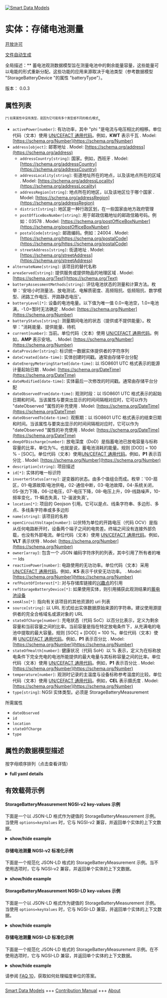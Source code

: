 <!-- 10-Header -->  
[![Smart Data Models](https://smartdatamodels.org/wp-content/uploads/2022/01/SmartDataModels_logo.png "Logo")](https://smartdatamodels.org)  
实体：存储电池测量  
=========<!-- /10-Header -->  
<!-- 15-License -->  
[开放许可](https://github.com/smart-data-models//dataModel.Battery/blob/master/StorageBatteryMeasurement/LICENSE.md)  
[文件自动生成](https://docs.google.com/presentation/d/e/2PACX-1vTs-Ng5dIAwkg91oTTUdt8ua7woBXhPnwavZ0FxgR8BsAI_Ek3C5q97Nd94HS8KhP-r_quD4H0fgyt3/pub?start=false&loop=false&delayms=3000#slide=id.gb715ace035_0_60)  
<!-- /15-License -->  
<!-- 20-Description -->  
全局描述：** 蓄电池观测数据模型旨在测量电池中的剩余能量容量，这些能量可以电能的形式重新分配。这些功能的应用来源取决于电池类型（参考数据模型 "StorageBatteryDevice "的属性 "batteryType"）。  
版本： 0.0.3  
<!-- /20-Description -->  
<!-- 30-PropertiesList -->  

## 属性列表  

<sup><sub>[*] 如果属性中没有类型，是因为它可能有多个类型或不同的格式/模式</sub></sup>。  
- `activePower[number]`: 有功功率，其中 "phi "是电流与电压相比的相移。单位代码（文本）使用 [UN/CEFACT 通用代码](http://wiki.goodrelations-vocabulary.org/Documentation/UN/CEFACT_Common_Codes)。例如，**KWT** 表示千瓦  . Model: [https://schema.org/Number](https://schema.org/Number)- `address[object]`: 邮寄地址  . Model: [https://schema.org/address](https://schema.org/address)	- `addressCountry[string]`: 国家。例如，西班牙  . Model: [https://schema.org/addressCountry](https://schema.org/addressCountry)  
	- `addressLocality[string]`: 街道地址所在的地点，以及该地点所在的区域  . Model: [https://schema.org/addressLocality](https://schema.org/addressLocality)  
	- `addressRegion[string]`: 地点所在的地区，以及该地区位于哪个国家  . Model: [https://schema.org/addressRegion](https://schema.org/addressRegion)  
	- `district[string]`: 地区是一种行政区划，在一些国家由地方政府管理    
	- `postOfficeBoxNumber[string]`: 用于邮政信箱地址的邮政信箱号码。例如：03578  . Model: [https://schema.org/postOfficeBoxNumber](https://schema.org/postOfficeBoxNumber)  
	- `postalCode[string]`: 邮政编码。例如：24004  . Model: [https://schema.org/https://schema.org/postalCode](https://schema.org/https://schema.org/postalCode)  
	- `streetAddress[string]`: 街道地址  . Model: [https://schema.org/streetAddress](https://schema.org/streetAddress)  
- `alternateName[string]`: 该项目的替代名称  - `areaServed[string]`: 提供服务或提供物品的地理区域  . Model: [https://schema.org/Text](https://schema.org/Text)- `batteryAssessmentMethods[string]`: 评估电池状态的测量和计算方法。枚举：'安培小时测量法、放电测试、电解质密度、高频阻抗、低频阻抗、数学模型、闭路工作电压、开路静态电压'。  - `batteryLevel[*]`: 设备的电池电量。以下值为唯一值 0.0=电池空，1.0=电池满，-1.0=暂时无法确定  . Model: [https://schema.org/Number](https://schema.org/Number)- `batteryStatus[string]`: 测量期间电池的状态（提供或不提供能量）。枚举："消耗能量、提供能量、待机  - `current[number]`: 当前。单位代码（文本）使用 [UN/CEFACT 通用代码](http://wiki.goodrelations-vocabulary.org/Documentation/UN/CEFACT_Common_Codes)。例如，**AMP** 表示安培。  . Model: [https://schema.org/Number](https://schema.org/Number)- `dataProvider[string]`: 标识统一数据实体提供者的字符序列  - `dateCreated[date-time]`: 实体创建时间戳。通常由存储平台分配  - `dateEnergyMeteringStarted[date-time]`: 以 ISO8601 UTC 格式表示的能源计量起始日期  . Model: [https://schema.org/DateTime](https://schema.org/DateTime)- `dateModified[date-time]`: 实体最后一次修改的时间戳。通常由存储平台分配  - `dateObservedFrom[date-time]`: 观测时段：以 ISO8601 UTC 格式表示的起始日期和时间。当该属性与要突出显示的时间间隔相对应时，它可以作为 "dateObserved "属性的补充使用  . Model: [https://schema.org/DateTime](https://schema.org/DateTime)- `dateObservedTo[date-time]`: 观察期：以 ISO8601 UTC 格式表示的结束日期和时间。当该属性与要突出显示的时间间隔相对应时，它可以作为 "dateObserved "属性的补充使用  . Model: [https://schema.org/DateTime](https://schema.org/DateTime)- `deepOfDischarge[number]`: 放电深度（DoD）是指蓄电池已放电容量与标称容量的比率，单位为%。也就是说，蓄电池消耗的能量。规则 [DOD] = 100 % - [SOC]。单位代码（文本）使用[UN/CEFACT 通用代码](http://wiki.goodrelations-vocabulary.org/Documentation/UN/CEFACT_Common_Codes)。例如，**P1** 表示百分比  . Model: [https://schema.org/Number](https://schema.org/Number)- `description[string]`: 项目描述  - `id[*]`: 实体的唯一标识符  - `inverterStatus[array]`: 逆变器的状态。由多个值组合而成。枚举：'00-扇区，01-电源故障/电池供电，02-通信中断，03-电池故障，04-系统关闭，05-张力下降，06-过电压，07-电压下降，08-电压上升，09-线路噪声，10-频率变化，11-瞬态失真，12-谐波失真'。  - `location[*]`: 项目的 Geojson 引用。它可以是点、线条字符串、多边形、多点、多线条字符串或多多边形  - `name[string]`: 该项目的名称  - `openCircuitVoltage[number]`: 以伏特为单位的开路电压（代码 OCV）是指从任何电路断开时，设备两个端子之间的电势差。终端之间没有连接外部负载，也没有外部电流。单位代码（文本）使用 [UN/CEFACT 通用代码](http://wiki.goodrelations-vocabulary.org/Documentation/UN/CEFACT_Common_Codes)。例如，**VLT** 表示伏特  . Model: [https://schema.org/Number](https://schema.org/Number)- `owner[array]`: 包含一个 JSON 编码字符序列的列表，其中引用了所有者的唯一 Ids  - `reactivePower[number]`: 电路使用的无功功率。单位代码（文本）采用 [UN/CEFACT 通用代码](http://wiki.goodrelations-vocabulary.org/Documentation/UN/CEFACT_Common_Codes)。例如，**K5** 表示千伏安无功功率。  . Model: [https://schema.org/Number](https://schema.org/Number)- `refPointOfInterest[*]`: 对与存储库链接的[兴趣点](https://github.com/smart-data-models/dataModel.PointOfInterest/blob/master/PointOfInterest/doc/spec.md)的引用  - `refStorageBatteryDevice[*]`: 如果使用实体，则引用捕获此观测结果的[蓄电池设备](https://github.com/FIWARE/data-models/blob/master/specs/Energy/StorageBatteryDevice/doc/spec.md)  - `seeAlso[*]`: 指向有关该项目的其他资源的 uri 列表  - `source[string]`: 以 URL 形式给出实体数据原始来源的字符串。建议使用源提供者的完全合格域名或源对象的 URL  - `stateOfCharge[number]`: 充电状态（代码 SoC）以百分比表示，定义为剩余容量和当前容量之间的比率。当前容量是指在特定放电条件下，从充满电的电池中提取的最大容量。规则 [SOC] + [DOD] = 100 %。单位代码（文本）使用 [UN/CEFACT 通用代码](http://wiki.goodrelations-vocabulary.org/Documentation/UN/CEFACT_Common_Codes)。例如，**P1** 表示百分比  . Model: [https://schema.org/Number](https://schema.org/Number)- `stateOfHealth[number]`: 健康状况（代码 SoH）以 % 表示，定义为在标称放电条件下完全充电的电池所能提供的最大电量与其标称容量之间的比率。单位代码（文本）使用 [UN/CEFACT 通用代码](http://wiki.goodrelations-vocabulary.org/Documentation/UN/CEFACT_Common_Codes)。例如，**P1** 表示百分比  . Model: [https://schema.org/Number](https://schema.org/Number)- `temperature[number]`: 观测时记录的主温度与设备标称参考温度的比较。单位代码（文本）使用 [UN/CEFACT 通用代码](http://wiki.goodrelations-vocabulary.org/Documentation/UN/CEFACT_Common_Codes)。例如，**CEL** 表示摄氏度  . Model: [https://schema.org/Number](https://schema.org/Number)- `type[string]`: NGSI 实体类型。必须是 StorageBatteryMeasurement  <!-- /30-PropertiesList -->  
<!-- 35-RequiredProperties -->  
所需属性  
- `dateObserved`  - `id`  - `location`  - `stateOfCharge`  - `type`  <!-- /35-RequiredProperties -->  
<!-- 40-RequiredProperties -->  
<!-- /40-RequiredProperties -->  
<!-- 50-DataModelHeader -->  
## 属性的数据模型描述  
按字母顺序排列（点击查看详情）  
<!-- /50-DataModelHeader -->  
<!-- 60-ModelYaml -->  
<details><summary><strong>full yaml details</strong></summary>    
```yaml  
StorageBatteryMeasurement:    
  description: 'Storage Battery Observed Data Model is intended to measure the remaining energy capacity in a battery, which can be redistributed in the form of electrical energy. These functions apply from a source which depends on the type of battery (reference to the attribute ''batteryType'' of the Data Model `StorageBatteryDevice`).'    
  properties:    
    activePower:    
      description: 'Active Power, where ''phi'' is the phase shift of the current compared to the voltage. The unit code (text) is given using the [UN/CEFACT Common Codes](http://wiki.goodrelations-vocabulary.org/Documentation/UN/CEFACT_Common_Codes). For instance, **KWT** represents Kilowatt'    
      type: number    
      x-ngsi:    
        model: https://schema.org/Number    
        type: Property    
        units: Kilowatt    
    address:    
      description: The mailing address    
      properties:    
        addressCountry:    
          description: 'The country. For example, Spain'    
          type: string    
          x-ngsi:    
            model: https://schema.org/addressCountry    
            type: Property    
        addressLocality:    
          description: 'The locality in which the street address is, and which is in the region'    
          type: string    
          x-ngsi:    
            model: https://schema.org/addressLocality    
            type: Property    
        addressRegion:    
          description: 'The region in which the locality is, and which is in the country'    
          type: string    
          x-ngsi:    
            model: https://schema.org/addressRegion    
            type: Property    
        district:    
          description: 'A district is a type of administrative division that, in some countries, is managed by the local government'    
          type: string    
          x-ngsi:    
            type: Property    
        postOfficeBoxNumber:    
          description: 'The post office box number for PO box addresses. For example, 03578'    
          type: string    
          x-ngsi:    
            model: https://schema.org/postOfficeBoxNumber    
            type: Property    
        postalCode:    
          description: 'The postal code. For example, 24004'    
          type: string    
          x-ngsi:    
            model: https://schema.org/https://schema.org/postalCode    
            type: Property    
        streetAddress:    
          description: The street address    
          type: string    
          x-ngsi:    
            model: https://schema.org/streetAddress    
            type: Property    
        streetNr:    
          description: Number identifying a specific property on a public street    
          type: string    
          x-ngsi:    
            type: Property    
      type: object    
      x-ngsi:    
        model: https://schema.org/address    
        type: Property    
    alternateName:    
      description: An alternative name for this item    
      type: string    
      x-ngsi:    
        type: Property    
    areaServed:    
      description: The geographic area where a service or offered item is provided    
      type: string    
      x-ngsi:    
        model: https://schema.org/Text    
        type: Property    
    batteryAssessmentMethods:    
      description: 'Assessment and calculation methods for measurements assessing the condition of the battery. Enum:''ampereHourMetry, dischargeTest, electrolyteDensity, highFrequencyImpedance, lowFrequencyImpedance, mathematicalModel, operatingVoltageWithClosedCircuit, quiescentVoltageWithOpenCircuit'''    
      enum:    
        - ampereHourMetry    
        - dischargeTest    
        - electrolyteDensity    
        - highFrequencyImpedance    
        - lowFrequencyImpedance    
        - mathematicalModel    
        - operatingVoltageWithClosedCircuit    
        - quiescentVoltageWithOpenCircuit    
      type: string    
      x-ngsi:    
        type: Property    
    batteryLevel:    
      description: 'Device''s battery level. A unique value of the following value 0.0=battery empty, 1.0=Battery full, -1.0=Transiently not determined'    
      oneOf:    
        - maximum: 1    
          minimum: 0    
          type: number    
        - enum:    
            - -1    
          type: number    
      x-ngsi:    
        model: https://schema.org/Number    
        type: Property    
    batteryStatus:    
      description: 'Status of the battery during the measurement( giving or not energy). Enum:''consumingEnergy, givingEnergy, standby'''    
      enum:    
        - consumingEnergy    
        - givingEnergy    
        - standby    
      type: string    
      x-ngsi:    
        type: Property    
    current:    
      description: 'Current. The unit code (text) is given using the [UN/CEFACT Common Codes](http://wiki.goodrelations-vocabulary.org/Documentation/UN/CEFACT_Common_Codes). For instance, **AMP** represents Ampere. '    
      type: number    
      x-ngsi:    
        model: https://schema.org/Number    
        type: Property    
        units: Ampere    
    dataProvider:    
      description: A sequence of characters identifying the provider of the harmonised data entity    
      type: string    
      x-ngsi:    
        type: Property    
    dateCreated:    
      description: Entity creation timestamp. This will usually be allocated by the storage platform    
      format: date-time    
      type: string    
      x-ngsi:    
        type: Property    
    dateEnergyMeteringStarted:    
      description: The starting date for metering energy in an ISO8601 UTC format    
      format: date-time    
      type: string    
      x-ngsi:    
        model: https://schema.org/DateTime    
        type: Property    
    dateModified:    
      description: Timestamp of the last modification of the entity. This will usually be allocated by the storage platform    
      format: date-time    
      type: string    
      x-ngsi:    
        type: Property    
    dateObservedFrom:    
      description: 'Observation period: Start date and time in an ISO8601 UTC format. The attribute can be used in addition to the ''dateObserved'' attribute when it corresponds to a time interval to be highlighted'    
      format: date-time    
      type: string    
      x-ngsi:    
        model: https://schema.org/DateTime    
        type: Property    
    dateObservedTo:    
      description: 'Observation period: End date and time in an ISO8601 UTC format. The attribute can be used in addition to the ''dateObserved'' attribute when it corresponds to a time interval to be highlighted'    
      format: date-time    
      type: string    
      x-ngsi:    
        model: https://schema.org/DateTime    
        type: Property    
    deepOfDischarge:    
      description: 'The Deep of Discharge (Code DoD) expressed in % is the ratio between the capacity already discharged and the nominal capacity of the accumulator. That is to say the energy consumed in the battery. Rule  [DOD] = 100 % - [SOC]. The unit code (text) is given using the [UN/CEFACT Common Codes](http://wiki.goodrelations-vocabulary.org/Documentation/UN/CEFACT_Common_Codes). For instance, **P1** represents Percent'    
      maximum: 1    
      minimum: 0    
      type: number    
      x-ngsi:    
        model: https://schema.org/Number    
        type: Property    
    description:    
      description: A description of this item    
      type: string    
      x-ngsi:    
        type: Property    
    id:    
      anyOf:    
        - description: Identifier format of any NGSI entity    
          maxLength: 256    
          minLength: 1    
          pattern: ^[\w\-\.\{\}\$\+\*\[\]`|~^@!,:\\]+$    
          type: string    
          x-ngsi:    
            type: Property    
        - description: Identifier format of any NGSI entity    
          format: uri    
          type: string    
          x-ngsi:    
            type: Property    
      description: Unique identifier of the entity    
      x-ngsi:    
        type: Property    
    inverterStatus:    
      description: 'Status of the inverter. A combination of values. Enum:''00-Onsector, 01-PowerFailure/OnBattery, 02-LossCommunication, 03-BatteryFault, 04-SystemShutDown, 05-TensionDip, 06-OverVoltage, 07-VoltageDrop, 08-VoltageIncrease, 09-LineNoise, 10-FrequencyVariation, 11-TransientDistortion, 12-HarmonicDistortion'''    
      items:    
        enum:    
          - 00-OnSector    
          - 01-PowerFailure/OnBattery    
          - 02-LossCommunication    
          - 03-BatteryFault    
          - 04-SystemShutDown    
          - 05-TensionDip    
          - 06-OverVoltage    
          - 07-VoltageDrop    
          - 08-VoltageIncrease    
          - 09-LineNoise    
          - 10-FrequencyVariation    
          - 11-TransientDistortion    
          - 12-HarmonicDistortion    
        type: string    
      type: array    
      x-ngsi:    
        type: Property    
    location:    
      description: 'Geojson reference to the item. It can be Point, LineString, Polygon, MultiPoint, MultiLineString or MultiPolygon'    
      oneOf:    
        - description: Geojson reference to the item. Point    
          properties:    
            bbox:    
              items:    
                type: number    
              minItems: 4    
              type: array    
            coordinates:    
              items:    
                type: number    
              minItems: 2    
              type: array    
            type:    
              enum:    
                - Point    
              type: string    
          required:    
            - type    
            - coordinates    
          title: GeoJSON Point    
          type: object    
          x-ngsi:    
            type: GeoProperty    
        - description: Geojson reference to the item. LineString    
          properties:    
            bbox:    
              items:    
                type: number    
              minItems: 4    
              type: array    
            coordinates:    
              items:    
                items:    
                  type: number    
                minItems: 2    
                type: array    
              minItems: 2    
              type: array    
            type:    
              enum:    
                - LineString    
              type: string    
          required:    
            - type    
            - coordinates    
          title: GeoJSON LineString    
          type: object    
          x-ngsi:    
            type: GeoProperty    
        - description: Geojson reference to the item. Polygon    
          properties:    
            bbox:    
              items:    
                type: number    
              minItems: 4    
              type: array    
            coordinates:    
              items:    
                items:    
                  items:    
                    type: number    
                  minItems: 2    
                  type: array    
                minItems: 4    
                type: array    
              type: array    
            type:    
              enum:    
                - Polygon    
              type: string    
          required:    
            - type    
            - coordinates    
          title: GeoJSON Polygon    
          type: object    
          x-ngsi:    
            type: GeoProperty    
        - description: Geojson reference to the item. MultiPoint    
          properties:    
            bbox:    
              items:    
                type: number    
              minItems: 4    
              type: array    
            coordinates:    
              items:    
                items:    
                  type: number    
                minItems: 2    
                type: array    
              type: array    
            type:    
              enum:    
                - MultiPoint    
              type: string    
          required:    
            - type    
            - coordinates    
          title: GeoJSON MultiPoint    
          type: object    
          x-ngsi:    
            type: GeoProperty    
        - description: Geojson reference to the item. MultiLineString    
          properties:    
            bbox:    
              items:    
                type: number    
              minItems: 4    
              type: array    
            coordinates:    
              items:    
                items:    
                  items:    
                    type: number    
                  minItems: 2    
                  type: array    
                minItems: 2    
                type: array    
              type: array    
            type:    
              enum:    
                - MultiLineString    
              type: string    
          required:    
            - type    
            - coordinates    
          title: GeoJSON MultiLineString    
          type: object    
          x-ngsi:    
            type: GeoProperty    
        - description: Geojson reference to the item. MultiLineString    
          properties:    
            bbox:    
              items:    
                type: number    
              minItems: 4    
              type: array    
            coordinates:    
              items:    
                items:    
                  items:    
                    items:    
                      type: number    
                    minItems: 2    
                    type: array    
                  minItems: 4    
                  type: array    
                type: array    
              type: array    
            type:    
              enum:    
                - MultiPolygon    
              type: string    
          required:    
            - type    
            - coordinates    
          title: GeoJSON MultiPolygon    
          type: object    
          x-ngsi:    
            type: GeoProperty    
      x-ngsi:    
        type: GeoProperty    
    name:    
      description: The name of this item    
      type: string    
      x-ngsi:    
        type: Property    
    openCircuitVoltage:    
      description: 'The Open Circuit Voltage (Code OCV) expressed in Volt is the difference of electrical potential between two terminals of a device when disconnected from any circuit. There is no external load connected and No external electric current flows between the terminals. The unit code (text) is given using the [UN/CEFACT Common Codes](http://wiki.goodrelations-vocabulary.org/Documentation/UN/CEFACT_Common_Codes). For instance, **VLT** represents Volt'    
      type: number    
      x-ngsi:    
        model: https://schema.org/Number    
        type: Property    
        units: Volt    
    owner:    
      description: A List containing a JSON encoded sequence of characters referencing the unique Ids of the owner(s)    
      items:    
        anyOf:    
          - description: Identifier format of any NGSI entity    
            maxLength: 256    
            minLength: 1    
            pattern: ^[\w\-\.\{\}\$\+\*\[\]`|~^@!,:\\]+$    
            type: string    
            x-ngsi:    
              type: Property    
          - description: Identifier format of any NGSI entity    
            format: uri    
            type: string    
            x-ngsi:    
              type: Property    
        description: Unique identifier of the entity    
        x-ngsi:    
          type: Property    
      type: array    
      x-ngsi:    
        type: Property    
    reactivePower:    
      description: 'Reactive Power used by circuits. The unit code (text) is given using the [UN/CEFACT Common Codes](http://wiki.goodrelations-vocabulary.org/Documentation/UN/CEFACT_Common_Codes). For instance, **K5** represents kilovolt-ampere-reactive'    
      minimum: 0    
      type: number    
      x-ngsi:    
        model: https://schema.org/Number    
        type: Property    
        units: kilovolt-ampere-reactive    
    refPointOfInterest:    
      anyOf:    
        - description: Identifier format of any NGSI entity    
          maxLength: 256    
          minLength: 1    
          pattern: ^[\w\-\.\{\}\$\+\*\[\]`|~^@!,:\\]+$    
          type: string    
          x-ngsi:    
            type: Property    
        - description: Identifier format of any NGSI entity    
          format: uri    
          type: string    
          x-ngsi:    
            type: Property    
      description: 'Reference to a [PointOfInterest](https://github.com/smart-data-models/dataModel.PointOfInterest/blob/master/PointOfInterest/doc/spec.md) linked with the Repository'    
      x-ngsi:    
        type: Relationship    
    refStorageBatteryDevice:    
      anyOf:    
        - description: Identifier format of any NGSI entity    
          maxLength: 256    
          minLength: 1    
          pattern: ^[\w\-\.\{\}\$\+\*\[\]`|~^@!,:\\]+$    
          type: string    
          x-ngsi:    
            type: Property    
        - description: Identifier format of any NGSI entity    
          format: uri    
          type: string    
          x-ngsi:    
            type: Property    
      description: 'Reference to a [Storage Battery Device](https://github.com/FIWARE/data-models/blob/master/specs/Energy/StorageBatteryDevice/doc/spec.md) which captured this observation, if the entity is used'    
      x-ngsi:    
        type: Relationship    
    seeAlso:    
      description: list of uri pointing to additional resources about the item    
      oneOf:    
        - items:    
            format: uri    
            type: string    
          minItems: 1    
          type: array    
        - format: uri    
          type: string    
      x-ngsi:    
        type: Property    
    source:    
      description: 'A sequence of characters giving the original source of the entity data as a URL. Recommended to be the fully qualified domain name of the source provider, or the URL to the source object'    
      type: string    
      x-ngsi:    
        type: Property    
    stateOfCharge:    
      description: 'The State of Charge (Code SoC) expressed in % is defined as the ratio between the remaining and the current capacities. The current capacity is the maximum capacity that can be withdrawn from the fully charged battery under specific discharge conditions. Rule [SOC] + [DOD] = 100 %. The unit code (text) is given using the [UN/CEFACT Common Codes](http://wiki.goodrelations-vocabulary.org/Documentation/UN/CEFACT_Common_Codes). For instance, **P1** represents Percent'    
      maximum: 1    
      minimum: 0    
      type: number    
      x-ngsi:    
        model: https://schema.org/Number    
        type: Property    
    stateOfHealth:    
      description: 'The State of Health  (Code SoH) expressed in % is defined as the ratio between the maximum amount of charge that a fully charged battery can provide under its nominal discharge regime, and its nominal capacity. The unit code (text) is given using the [UN/CEFACT Common Codes](http://wiki.goodrelations-vocabulary.org/Documentation/UN/CEFACT_Common_Codes). For instance, **P1** represents Percent'    
      maximum: 1    
      minimum: 0    
      type: number    
      x-ngsi:    
        model: https://schema.org/Number    
        type: Property    
    temperature:    
      description: 'Main Temperature recorded at the time of Observation compared to the  nominal reference temperature of the device. The unit code (text) is given using the [UN/CEFACT Common Codes](http://wiki.goodrelations-vocabulary.org/Documentation/UN/CEFACT_Common_Codes). For instance, **CEL** represents Degree Celsius'    
      minimum: 0    
      type: number    
      x-ngsi:    
        model: https://schema.org/Number    
        type: Property    
        units: 'celsius degrees '    
    type:    
      description: NGSI Entity type. It has to be StorageBatteryMeasurement    
      enum:    
        - StorageBatteryMeasurement    
      type: string    
      x-ngsi:    
        type: Property    
  required:    
    - id    
    - type    
    - location    
    - dateObserved    
    - stateOfCharge    
  type: object    
  x-derived-from: ""    
  x-disclaimer: 'Redistribution and use in source and binary forms, with or without modification, are permitted  provided that the license conditions are met. Copyleft (c) 2022 Contributors to Smart Data Models Program'    
  x-license-url: https://github.com/smart-data-models/dataModel.Battery/blob/master/StorageBatteryMeasurement/LICENSE.md    
  x-model-schema: https://smart-data-models.github.io/data-models.Energy/StorageBatteryMeasurement/schema.json    
  x-model-tags: ""    
  x-version: 0.0.3    
```  
</details>    
<!-- /60-ModelYaml -->  
<!-- 70-MiddleNotes -->  
<!-- /70-MiddleNotes -->  
<!-- 80-Examples -->  
## 有效载荷示例  
#### StorageBatteryMeasurement NGSI-v2 key-values 示例  
下面是一个以 JSON-LD 格式作为键值的 StorageBatteryMeasurement 示例。当使用 `options=keyValues` 时，它与 NGSI-v2 兼容，并返回单个实体的上下文数据。  
<details><summary><strong>show/hide example</strong></summary>    
```json  
{  
  "id": "urn:ngsi-ld:StorageBatteryMeasurement:StorageBatteryMeasurement:MNCA-SBM-T1-G0-027",  
  "type": "StorageBatteryMeasurement",  
  "name": "SBM-T1-G0-027",  
  "alternateName": "AirPort – global Observation",  
  "description": "Measurement of the level of Solar Storage Battery",  
  "location": {  
    "type": "Point",  
    "coordinates": [  
      43.664810,  
      7.196545  
    ]  
  },  
  "address": {  
    "addressCountry": "FR",  
    "addressLocality": "Nice",  
    "streetAddress": "Airport - Terminal 1 - Ground 0 - Local  27"  
  },  
  "areaServed": "Nice Aeroport",  
  "dateObserved": "2020-03-17T08:45:00Z",  
  "refStorageBatteryDevice": "urn:ngsi-ld:StorageBatteryDevice:SBD-T1-G0-027",  
  "batteryLevel": -1,  
  "batteryStatus": "standby",  
  "batteryAssessmentMethods": "dischargeTest",  
  "dateEnergyMeteringStarted": "2020-03-16T10:30:00Z",  
  "stateOfCharge": 0.70,  
  "deepOfDischarge": 0.286,  
  "stateOfHealth": 0.8235,  
  "openCircuitVoltage": 47.3,  
  "inverterStatus": [  
    "00-OnSector",  
    "06-OverVoltage"  
  ]  
}  
```  
</details>  
#### 存储电池测量 NGSI-v2 标准化示例  
下面是一个规范化 JSON-LD 格式的 StorageBatteryMeasurement 示例。当不使用选项时，它与 NGSI-v2 兼容，并返回单个实体的上下文数据。  
<details><summary><strong>show/hide example</strong></summary>    
```json  
{  
  "id": "urn:ngsi-ld:StorageBatteryMeasurement:StorageBatteryMeasurement:MNCA-SBM-T1-G0-027",  
  "type": "StorageBatteryMeasurement",  
  "name": {  
    "type": "Property",  
    "value": "SBM-T1-G0-027"  
  },  
  "alternateName": {  
    "type": "Property",  
    "value": "AirPort – global Observation"  
  },  
  "description": {  
    "type": "Property",  
    "value": "Measurement of the level of Solar Storage Battery"  
  },  
  "location": {  
    "type": "GeoProperty",  
    "value": {  
      "type": "Point",  
      "coordinates": [  
        43.664810,  
        7.196545  
      ]  
    }  
  },  
  "address": {  
    "type": "Property",  
    "value": {  
      "addressCountry": "FR",  
      "addressLocality": "Nice",  
      "streetAddress": "Airport - Terminal 1 - Ground 0 - Local  27"  
    }  
  },  
  "areaServed": {  
    "type": "Property",  
    "value": "Nice Aeroport"  
  },  
  "dateObserved": {  
    "type": "Property",  
    "value": {  
      "type": "DateTime",  
      "value": "2020-03-17T08:45:00Z"  
    }  
  },  
  "refStorageBatteryDevice": {  
    "type": "RelationShip",  
    "object": "urn:ngsi-ld:StorageBatteryDevice:SBD-T1-G0-027"  
  },  
  "batteryLevel": {  
    "type": "Property",  
    "value": -1  
  },  
  "batteryStatus": {  
    "type": "Property",  
    "value": "standby"  
  },  
  "batteryAssessmentMethods": {  
    "type": "Property",  
    "value": "dischargeTest"  
  },  
  "dateEnergyMeteringStarted": {  
    "type": "Property",  
    "value": {  
      "@type": "DateTime",  
      "@value": "2020-03-16T10:30:00Z"  
    }  
  },  
  "stateOfCharge": {  
    "type": "Property",  
    "value": 0.70  
  },  
  "measurementInterval": {  
    "type": "Property",  
    "value": 1  
  },  
  "temperature": {  
    "type": "Property",  
    "value": 25.2  
  },  
  "deepOfDischarge": {  
    "type": "Property",  
    "value": 0.286  
  },  
  "stateOfHealth": {  
    "type": "Property",  
    "value": 0.8235  
  },  
  "openCircuitVoltage": {  
    "type": "Property",  
    "value": 47.3  
  },  
  "inverterStatus": {  
    "type": "Property",  
    "value": [  
      "00-OnSector",  
      "06-OverVoltage"  
    ]  
  }  
}  
```  
</details>  
#### StorageBatteryMeasurement NGSI-LD key-values 示例  
下面是一个以 JSON-LD 格式作为键值的 StorageBatteryMeasurement 示例。当使用 `options=keyValues` 时，它与 NGSI-LD 兼容，并返回单个实体的上下文数据。  
<details><summary><strong>show/hide example</strong></summary>    
```json  
{  
  "id": "urn:ngsi-ld:StorageBatteryMeasurement:StorageBatteryMeasurement:MNCA-SBM-T1-G0-027",  
  "type": "StorageBatteryMeasurement",  
  "address": {  
    "addressCountry": "FR",  
    "addressLocality": "Nice",  
    "streetAddress": "Airport - Terminal 1 - Ground 0 - Local  27"  
  },  
  "alternateName": "AirPort \u2013 global Observation",  
  "areaServed": "Nice Aeroport",  
  "batteryAssessmentMethods": "dischargeTest",  
  "batteryLevel": -1,  
  "batteryStatus": "standby",  
  "dateEnergyMeteringStarted": "2020-03-16T10:30:00Z",  
  "dateObserved": "2020-03-17T08:45:00Z",  
  "deepOfDischarge": 0.286,  
  "description": "Measurement of the level of Solar Storage Battery",  
  "inverterStatus": [  
    "00-OnSector",  
    "06-OverVoltage"  
  ],  
  "location": {  
    "type": "Point",  
    "coordinates": [  
      43.66481,  
      7.196545  
    ]  
  },  
  "name": "SBM-T1-G0-027",  
  "openCircuitVoltage": 47.3,  
  "refStorageBatteryDevice": "urn:ngsi-ld:StorageBatteryDevice:SBD-T1-G0-027",  
  "stateOfCharge": 0.7,  
  "stateOfHealth": 0.8235,  
  "@context": [  
    "https://raw.githubusercontent.com/smart-data-models/dataModel.Battery/master/context.jsonld"  
  ]  
}  
```  
</details>  
#### 存储电池测量 NGSI-LD 标准化示例  
下面是一个规范化 JSON-LD 格式的 StorageBatteryMeasurement 示例。在不使用选项时，它与 NGSI-LD 兼容，并返回单个实体的上下文数据。  
<details><summary><strong>show/hide example</strong></summary>    
```json  
{  
  "id": "urn:ngsi-ld:StorageBatteryMeasurement:StorageBatteryMeasurement:MNCA-SBM-T1-G0-027",  
  "type": "StorageBatteryMeasurement",  
  "address": {  
      "type": "Property",  
      "value": {  
          "addressCountry": "FR",  
          "addressLocality": "Nice",  
          "streetAddress": "Airport - Terminal 1 - Ground 0 - Local  27"  
      }  
  },  
  "alternateName": {  
      "type": "Property",  
      "value": "AirPort \u2013 global Observation"  
  },  
  "areaServed": {  
      "type": "Property",  
      "value": "Nice Aeroport"  
  },  
  "batteryAssessmentMethods": {  
      "type": "Property",  
      "value": "dischargeTest"  
  },  
  "batteryLevel": {  
      "type": "Property",  
      "value": -1  
  },  
  "batteryStatus": {  
      "type": "Property",  
      "value": "standby"  
  },  
  "dateEnergyMeteringStarted": {  
      "type": "Property",  
      "value": {  
          "@type": "DateTime",  
          "@value": "2020-03-16T10:30:00Z"  
      }  
  },  
  "dateObserved": {  
      "type": "Property",  
      "value": {  
          "@type": "DateTime",  
          "@value": "2020-03-17T08:45:00Z"  
      }  
  },  
  "deepOfDischarge": {  
      "type": "Property",  
      "value": 0.286  
  },  
  "description": {  
      "type": "Property",  
      "value": "Measurement of the level of Solar Storage Battery"  
  },  
  "inverterStatus": {  
      "type": "Property",  
      "value": [  
          "00-OnSector",  
          "06-OverVoltage"  
      ]  
  },  
  "location": {  
      "type": "GeoProperty",  
      "value": {  
          "type": "Point",  
          "coordinates": [  
              43.66481,  
              7.196545  
          ]  
      }  
  },  
  "name": {  
      "type": "Property",  
      "value": "SBM-T1-G0-027"  
  },  
  "openCircuitVoltage": {  
      "type": "Property",  
      "value": 47.3  
  },  
  "refStorageBatteryDevice": {  
      "type": "RelationShip",  
      "object": "urn:ngsi-ld:StorageBatteryDevice:SBD-T1-G0-027"  
  },  
  "stateOfCharge": {  
      "type": "Property",  
      "value": 0.7  
  },  
  "stateOfHealth": {  
      "type": "Property",  
      "value": 0.8235  
  },  
  "@context": [  
      "https://raw.githubusercontent.com/smart-data-models/dataModel.Battery/master/context.jsonld"  
  ]  
}  
```  
</details><!-- /80-Examples -->  
<!-- 90-FooterNotes -->  
<!-- /90-FooterNotes -->  
<!-- 95-Units -->  
请参阅 [FAQ 10](https://smartdatamodels.org/index.php/faqs/)，获取如何处理幅度单位的答案。  
<!-- /95-Units -->  
<!-- 97-LastFooter -->  
---  
[Smart Data Models](https://smartdatamodels.org) +++ [Contribution Manual](https://bit.ly/contribution_manual) +++ [About](https://bit.ly/Introduction_SDM)<!-- /97-LastFooter -->  

